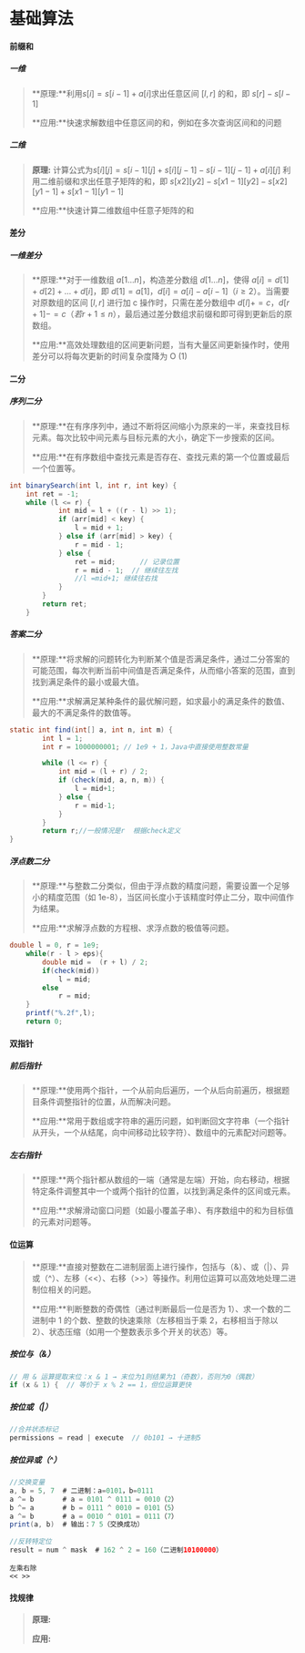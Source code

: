 # 基础算法

#### 前缀和

##### 一维

> **原理:**利用$s [i] = s [i-1] + a [i]$求出任意区间 $[l, r]$ 的和，即 $s [r] - s [l-1]$
>
> **应用:**快速求解数组中任意区间的和，例如在多次查询区间和的问题

##### 二维

> **原理:** 计算公式为$s [i][j] = s [i-1][j] + s [i][j-1] - s [i-1][j-1] + a [i][j]$ 利用二维前缀和求出任意子矩阵的和，即 $s [x2][y2] - s [x1-1][y2] - s [x2][y1-1] + s [x1-1][y1-1]$
>
> **应用:**快速计算二维数组中任意子矩阵的和

#### 差分

##### 一维差分

> **原理:**对于一维数组 $a [1...n]$，构造差分数组 $d [1...n]$，使得 $a [i] = d [1] + d [2] + ... + d [i]$，即 $d [1] = a [1]，d [i] = a [i] - a [i-1]（i≥2）$。当需要对原数组的区间 $[l, r]$ 进行加 c 操作时，只需在差分数组中 $d [l] += c，d [r+1] -= c（若 r+1≤n）$，最后通过差分数组求前缀和即可得到更新后的原数组。
>
> **应用:**高效处理数组的区间更新问题，当有大量区间更新操作时，使用差分可以将每次更新的时间复杂度降为 O (1)

#### 二分

##### 序列二分

> **原理:**在有序序列中，通过不断将区间缩小为原来的一半，来查找目标元素。每次比较中间元素与目标元素的大小，确定下一步搜索的区间。
>
> **应用:**在有序数组中查找元素是否存在、查找元素的第一个位置或最后一个位置等。

```java
int binarySearch(int l, int r, int key) {
    int ret = -1;
    while (l <= r) {
            int mid = l + ((r - l) >> 1);
            if (arr[mid] < key) {
                l = mid + 1;
            } else if (arr[mid] > key) {
                r = mid - 1;
            } else {
                ret = mid;      // 记录位置
                r = mid - 1;  // 继续往左找
                //l =mid+1; 继续往右找
            }
        }
        return ret;
    }
```



##### 答案二分


> **原理:**将求解的问题转化为判断某个值是否满足条件，通过二分答案的可能范围，每次判断当前中间值是否满足条件，从而缩小答案的范围，直到找到满足条件的最小或最大值。
>
> **应用:**求解满足某种条件的最优解问题，如求最小的满足条件的数值、最大的不满足条件的数值等。

```java
static int find(int[] a, int n, int m) {
        int l = 1;
        int r = 1000000001; // 1e9 + 1，Java中直接使用整数常量

        while (l <= r) {
            int mid = (l + r) / 2;
            if (check(mid, a, n, m)) {
                l = mid+1;
            } else {
                r = mid-1;
            }
        }
        return r;//一般情况是r  根据check定义
}
```

##### 浮点数二分


> **原理:**与整数二分类似，但由于浮点数的精度问题，需要设置一个足够小的精度范围（如 1e-8），当区间长度小于该精度时停止二分，取中间值作为结果。
>
> **应用:**求解浮点数的方程根、求浮点数的极值等问题。

```java
double l = 0, r = 1e9;
    while(r - l > eps){
        double mid =  (r + l) / 2;
        if(check(mid))
            l = mid;
        else
            r = mid;
    }
    printf("%.2f",l);
    return 0;
```

#### 双指针

##### 前后指针


> **原理:**使用两个指针，一个从前向后遍历，一个从后向前遍历，根据题目条件调整指针的位置，从而解决问题。
>
> **应用:**常用于数组或字符串的遍历问题，如判断回文字符串（一个指针从开头，一个从结尾，向中间移动比较字符）、数组中的元素配对问题等。

##### 左右指针


> **原理:**两个指针都从数组的一端（通常是左端）开始，向右移动，根据特定条件调整其中一个或两个指针的位置，以找到满足条件的区间或元素。
>
> **应用:**求解滑动窗口问题（如最小覆盖子串）、有序数组中的和为目标值的元素对问题等。

#### 位运算

> **原理:**直接对整数在二进制层面上进行操作，包括与（&）、或（|）、异或（^）、左移（<<）、右移（>>）等操作。利用位运算可以高效地处理二进制位相关的问题。
>
> **应用:**判断整数的奇偶性（通过判断最后一位是否为 1）、求一个数的二进制中 1 的个数、整数的快速乘除（左移相当于乘 2，右移相当于除以 2）、状态压缩（如用一个整数表示多个开关的状态）等。

##### 按位与（&）

```java
// 用 & 运算提取末位：x & 1 → 末位为1则结果为1（奇数），否则为0（偶数）
if (x & 1) {  // 等价于 x % 2 == 1，但位运算更快


```

##### 按位或（|）

```java
//合并状态标记
permissions = read | execute  // 0b101 → 十进制5
```

##### 按位异或（^）

```java
//交换变量
a, b = 5, 7  # 二进制：a=0101，b=0111
a ^= b       # a = 0101 ^ 0111 = 0010（2）
b ^= a       # b = 0111 ^ 0010 = 0101（5）
a ^= b       # a = 0010 ^ 0101 = 0111（7）
print(a, b)  # 输出：7 5（交换成功）
    
//反转特定位
result = num ^ mask  # 162 ^ 2 = 160（二进制10100000）
```

```
左乘右除
<< >>
```



> > > > > > > > > > > > > > > > > > > > > > > > 

#### 找规律

> **原理:**
>
> **应用:**

